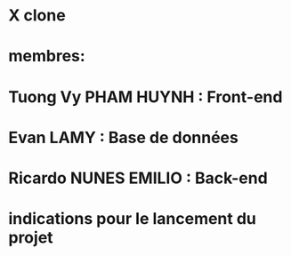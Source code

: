 # X clone
# membres:
# Tuong Vy PHAM HUYNH : Front-end
# Evan LAMY : Base de données
# Ricardo NUNES EMILIO : Back-end

# indications pour le lancement du projet



